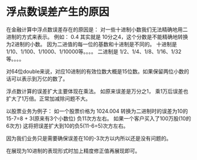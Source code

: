 # 浮点数误差产生的原因

在金融计算中浮点数误差存在的原因是：
   对一些十进制小数我们无法精确地用二进制的方式来表示。
   例如：
      0.4 其实就是 10分之4，这个分数是不能精确地转换为2进制的小数。
      因为二进值的每一位的基数和十进制是不同的。
      十进制是 1/10、1/100、1/1000、1/10000等。。。。
      二进制是 1/2、1/4、1/8、1/16、1/32等。。。。

对64位double来说，对应10进制的有效位数大概是15位数。如果保留两位小数的话可以表示到万亿的数了。

浮点数计算的误差扩大主要体现在乘法。
如原来误差是万分之1， 乘1万后误差也扩大了1万倍。正常加减除问题不大。

以股票业务为例子：
如一个股票价格为
1024.004 转换为二进制时的误差为10的15-7=8 + 3(原来有3个小数位) 负11次方左右。
如果一个客户买入了100万股(10的6次方) 这将把误差扩大到10的负5(11-6=5)次方左右。

因为我们业务只是需要确保误差在10的-3次方以内所以还是没有问题的。

在展现为10进制的表现形式时加上精度修正值再展现即可。






   
